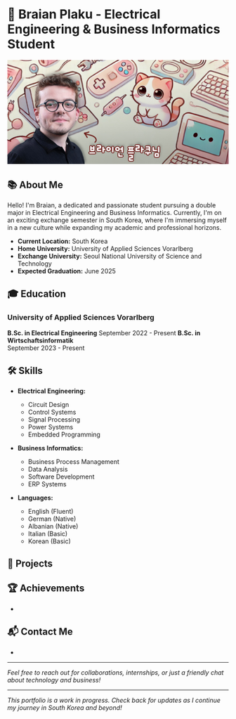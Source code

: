 # 🌟 Braian Plaku - Electrical Engineering & Business Informatics Student

![Profile Banner](images/github_banner.jpg)

## 📚 About Me

Hello! I'm Braian, a dedicated and passionate student pursuing a double major in Electrical Engineering and Business Informatics. Currently, I'm on an exciting exchange semester in South Korea, where I'm immersing myself in a new culture while expanding my academic and professional horizons.

- **Current Location:** South Korea
- **Home University:** University of Applied Sciences Vorarlberg
- **Exchange University:** Seoul National University of Science and Technology
- **Expected Graduation:** June 2025

## 🎓 Education

### University of Applied Sciences Vorarlberg
**B.Sc. in Electrical Engineering**
September 2022 - Present
**B.Sc. in Wirtschaftsinformatik**  
September 2023 - Present


## 🛠️ Skills

- **Electrical Engineering:**
  - Circuit Design
  - Control Systems
  - Signal Processing
  - Power Systems
  - Embedded Programming

- **Business Informatics:**
  - Business Process Management
  - Data Analysis
  - Software Development
  - ERP Systems

- **Languages:**
  - English (Fluent)
  - German (Native)
  - Albanian (Native)
  - Italian (Basic)
  - Korean (Basic)

## 💼 Projects

### 

## 🏆 Achievements

- 


## 📬 Contact Me

- 

---

*Feel free to reach out for collaborations, internships, or just a friendly chat about technology and business!*

---

*This portfolio is a work in progress. Check back for updates as I continue my journey in South Korea and beyond!*

